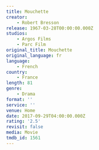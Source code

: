 ```yaml
---
title: Mouchette
creator:
    - Robert Bresson
release: 1967-03-28T00:00:00.000Z
studios:
    - Argos Films
    - Parc Film
original_title: Mouchette
original_language: fr
language:
    - French
country:
    - France
length: 81
genre:
    - Drama
format: ''
service: ''
venue: Home
date: 2017-09-29T04:00:00.000Z
rating: '2.5'
revisit: false
media: Movie
tmdb_id: 1561
---
```



